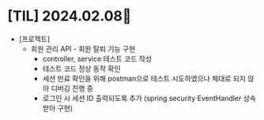 # [TIL] 2024.02.08📒

* [프로젝트]
  * 회원 관리 API - 회원 탈퇴 기능 구현
    * controller, service 테스트 코드 작성
    * 테스트 코드 정상 동작 확인
    * 세션 만료 확인을 위해 postman으로 테스트 시도하였으나 제대로 되지 않아 디버깅 진행 중
    * 로그인 시 세션 ID 출력되도록 추가 (spring security EventHandler 상속받아 구현)
